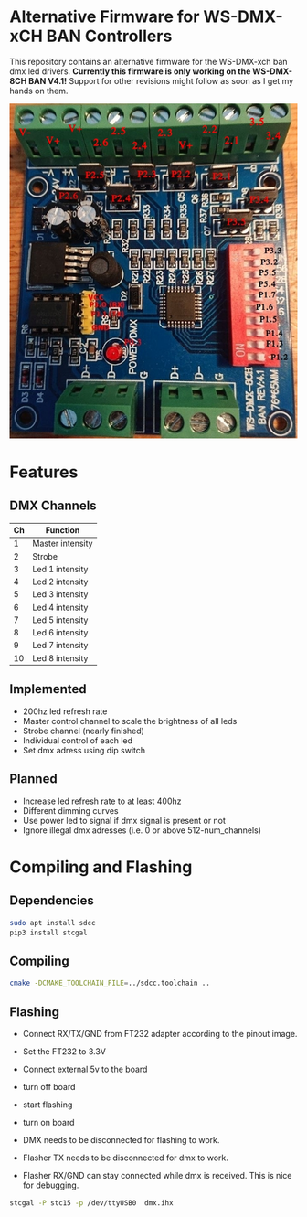 # Alternative Firmware for WS-DMX-xCH BAN Controllers
This repository contains an alternative firmware for the WS-DMX-xch ban dmx led drivers.
**Currently this firmware is only working on the WS-DMX-8CH BAN V4.1!** Support for other revisions might follow as soon as I get my hands on them.

![Alt text](programmer_pinout.jpg?raw=true "WS-DMX-8ch BAN pinout")

# Features

## DMX Channels

|Ch | Function|
|---|---------|
|1 | Master intensity |
|2 | Strobe |
|3 | Led 1 intensity | 
|4 | Led 2 intensity | 
|5 | Led 3 intensity | 
|6 | Led 4 intensity | 
|7 | Led 5 intensity | 
|8 | Led 6 intensity | 
|9 | Led 7 intensity | 
|10 | Led 8 intensity | 

## Implemented
* 200hz led refresh rate
* Master control channel to scale the brightness of all leds
* Strobe channel (nearly finished)
* Individual control of each led
* Set dmx adress using dip switch
## Planned
* Increase led refresh rate to at least 400hz
* Different dimming curves
* Use power led to signal if dmx signal is present or not
* Ignore illegal dmx adresses (i.e. 0 or above 512-num_channels)

# Compiling and Flashing
## Dependencies
```bash
sudo apt install sdcc
pip3 install stcgal
```
## Compiling
```bash
cmake -DCMAKE_TOOLCHAIN_FILE=../sdcc.toolchain ..
```

## Flashing

- Connect RX/TX/GND from FT232 adapter according to the pinout image.
- Set the FT232 to 3.3V
- Connect external 5v to the board
- turn off board
- start flashing
- turn on board

- DMX needs to be disconnected for flashing to work.
- Flasher TX needs to be disconnected for dmx to work.
- Flasher RX/GND can stay connected while dmx is received. This is nice for debugging.


```bash
stcgal -P stc15 -p /dev/ttyUSB0  dmx.ihx
```




